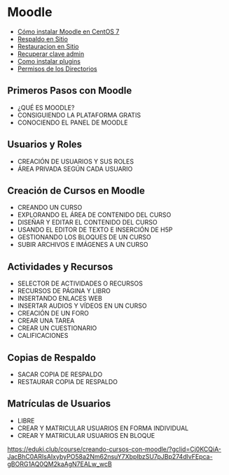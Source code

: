 # Moodle


* [Cómo instalar Moodle en CentOS 7](guias/moodle-centos7.rst)
* [Respaldo en Sitio](guias/hacer_respaldo.rst)
* [Restauracion en Sitio](guias/restauracion_sitio.rst)
* [Recuperar clave admin](guias/recuperarclaveadmin.rst)
* [Como instalar plugins](guias/addplugin.rst)
* [Permisos de los Directorios](guias/dirpermisos.rst)


## Primeros Pasos con Moodle 
* ¿QUÉ ES MOODLE?
* CONSIGUIENDO LA PLATAFORMA GRATIS
* CONOCIENDO EL PANEL DE MOODLE

## Usuarios y Roles 
* CREACIÓN DE USUARIOS Y SUS ROLES
* ÁREA PRIVADA SEGÚN CADA USUARIO

## Creación de Cursos en Moodle 
* CREANDO UN CURSO
* EXPLORANDO EL ÁREA DE CONTENIDO DEL CURSO
* DISEÑAR Y EDITAR EL CONTENIDO DEL CURSO
* USANDO EL EDITOR DE TEXTO E INSERCIÓN DE H5P
* GESTIONANDO LOS BLOQUES DE UN CURSO
* SUBIR ARCHIVOS E IMÁGENES A UN CURSO

## Actividades y Recursos 
* SELECTOR DE ACTIVIDADES O RECURSOS
* RECURSOS DE PÁGINA Y LIBRO
* INSERTANDO ENLACES WEB
* INSERTAR AUDIOS Y VÍDEOS EN UN CURSO
* CREACIÓN DE UN FORO
* CREAR UNA TAREA
* CREAR UN CUESTIONARIO
* CALIFICACIONES

## Copias de Respaldo 
* SACAR COPIA DE RESPALDO
* RESTAURAR COPIA DE RESPALDO

## Matrículas de Usuarios 
* LIBRE
* CREAR Y MATRICULAR USUARIOS EN FORMA INDIVIDUAL
* CREAR Y MATRICULAR USUARIOS EN BLOQUE





https://eduki.club/course/creando-cursos-con-moodle/?gclid=Cj0KCQiA-JacBhC0ARIsAIxybyPO58a2Nm62nsuY7XbpIbzSU7pJBp274dlvFEpca-gBORG1AQ0QM2kaAgN7EALw_wcB
